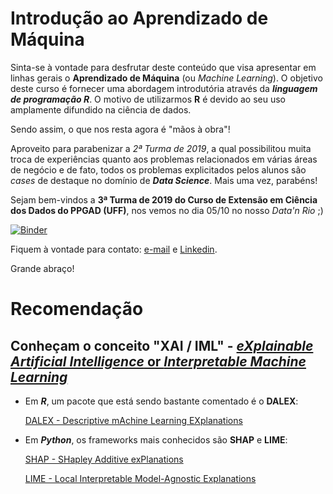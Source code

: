 # Introdução ao Aprendizado de Máquina

Sinta-se à vontade para desfrutar deste conteúdo que visa apresentar em linhas gerais o **Aprendizado de Máquina** (ou *Machine Learning*).
O objetivo deste curso é fornecer uma abordagem introdutória através da _**linguagem de programação R**_. O motivo de utilizarmos **R** é devido ao seu uso amplamente difundido na ciência de dados.

Sendo assim, o que nos resta agora é "mãos à obra"!

Aproveito para parabenizar a *2ª Turma de 2019*, a qual possibilitou muita troca de experiências quanto aos problemas relacionados em várias áreas de negócio e de fato, todos os problemas explicitados pelos alunos são *cases* de destaque no domínio de _**Data Science**_. Mais uma vez, parabéns! 

Sejam bem-vindos a **3ª Turma de 2019 do Curso de Extensão em Ciência dos Dados do PPGAD (UFF)**, nos vemos no dia 05/10 no nosso *Data'n Rio* ;)

[![Binder](https://mybinder.org/badge_logo.svg)](https://rnotebook.io/anon/12584b75c12dcfb0/notebooks/Introduction%20R%20to%20Dataset%20Sonar.ipynb)

Fiquem à vontade para contato: [e-mail](gassantos@id.uff.br) e [Linkedin](https://www.linkedin.com/in/gassantos).

Grande abraço!



# Recomendação

## Conheçam o conceito "XAI / IML" - [*eXplainable Artificial Intelligence* or *Interpretable Machine Learning*](https://www.darpa.mil/attachments/XAIProgramUpdate.pdf)

* Em ***R***,  um pacote que está sendo bastante comentado é o **DALEX**:

  [DALEX - Descriptive mAchine Learning EXplanations](https://modeloriented.github.io/DALEX/) 

* Em ***Python***, os frameworks mais conhecidos são **SHAP** e **LIME**:

  [SHAP - SHapley Additive exPlanations](https://shap.readthedocs.io/en/latest/)
  
  [LIME - Local Interpretable Model-Agnostic Explanations](https://www.oreilly.com/learning/introduction-to-local-interpretable-model-agnostic-explanations-lime)

